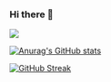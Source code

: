 ### Hi there 👋

<img src="https://github-readme-stats.vercel.app/api/top-langs/?username=peterouob&hide_title=true&hide_border=true&layout=compact&langs_count=6&text_color=000&icon_color=fff&bg_color=0,52fa5a,4dfcff,c64dff&theme=graywhite" />

[![Anurag's GitHub stats](https://github-readme-stats.vercel.app/api?username=peterouob)](https://github.com/anuraghazra/github-readme-stats)

[![GitHub Streak](https://github-readme-streak-stats.herokuapp.com/?user=peterouob)](https://git.io/streak-stats)


